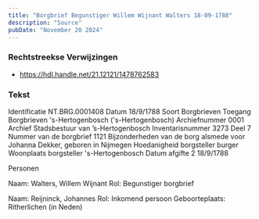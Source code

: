 ```yaml
---
title: "Borgbrief Begunstiger Willem Wijnant Walters 18-09-1788"
description: "Source"
pubDate: "November 20 2024"
---
```


### Rechtstreekse Verwijzingen
- https://hdl.handle.net/21.12121/1478762583

### Tekst
Identificatie NT.BRG.0001408
Datum 18/9/1788
Soort Borgbrieven
Toegang Borgbrieven 's-Hertogenbosch ('s-Hertogenbosch)
Archiefnummer 0001
Archief Stadsbestuur van ’s-Hertogenbosch
Inventarisnummer 3273
Deel 7
Nummer van de borgbrief 1121
Bijzonderheden van de borg alsmede voor Johanna Dekker, geboren in Nijmegen
Hoedanigheid borgsteller burger
Woonplaats borgsteller 's-Hertogenbosch
Datum afgifte 2 18/9/1788

Personen  

Naam:  Walters, Willem Wijnant
Rol:  Begunstiger borgbrief

Naam:  Reijninck, Johannes
Rol:  Inkomend persoon
Geboorteplaats:  Ritherlichen (in Neden)